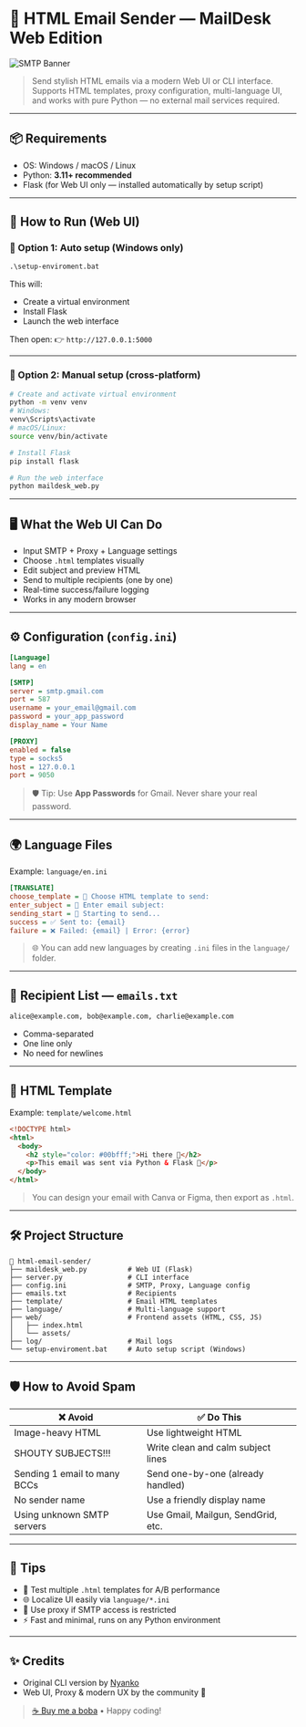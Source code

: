 # 💌 HTML Email Sender — MailDesk Web Edition

![SMTP Banner](https://media.giphy.com/media/l0MYt5jPR6QX5pnqM/giphy.gif)

> Send stylish HTML emails via a modern Web UI or CLI interface.  
> Supports HTML templates, proxy configuration, multi-language UI, and works with pure Python — no external mail services required.

---

## 📦 Requirements

- OS: Windows / macOS / Linux
- Python: **3.11+ recommended**
- Flask (for Web UI only — installed automatically by setup script)

---

## 🚀 How to Run (Web UI)

### 🔹 Option 1: Auto setup (Windows only)

```bat
.\setup-enviroment.bat
````

This will:

* Create a virtual environment
* Install Flask
* Launch the web interface

Then open:
👉 `http://127.0.0.1:5000`

---

### 🔹 Option 2: Manual setup (cross-platform)

```bash
# Create and activate virtual environment
python -m venv venv
# Windows:
venv\Scripts\activate
# macOS/Linux:
source venv/bin/activate

# Install Flask
pip install flask

# Run the web interface
python maildesk_web.py
```

---

## 🖥️ What the Web UI Can Do

* Input SMTP + Proxy + Language settings
* Choose `.html` templates visually
* Edit subject and preview HTML
* Send to multiple recipients (one by one)
* Real-time success/failure logging
* Works in any modern browser

---

## ⚙️ Configuration (`config.ini`)

```ini
[Language]
lang = en

[SMTP]
server = smtp.gmail.com
port = 587
username = your_email@gmail.com
password = your_app_password
display_name = Your Name

[PROXY]
enabled = false
type = socks5
host = 127.0.0.1
port = 9050
```

> 🛡️ Tip: Use **App Passwords** for Gmail. Never share your real password.

---

## 🌍 Language Files

Example: `language/en.ini`

```ini
[TRANSLATE]
choose_template = 📝 Choose HTML template to send:
enter_subject = 📌 Enter email subject:
sending_start = 🚀 Starting to send...
success = ✅ Sent to: {email}
failure = ❌ Failed: {email} | Error: {error}
```

> 🌐 You can add new languages by creating `.ini` files in the `language/` folder.

---

## 📧 Recipient List — `emails.txt`

```txt
alice@example.com, bob@example.com, charlie@example.com
```

* Comma-separated
* One line only
* No need for newlines

---

## 💌 HTML Template

Example: `template/welcome.html`

```html
<!DOCTYPE html>
<html>
  <body>
    <h2 style="color: #00bfff;">Hi there 👋</h2>
    <p>This email was sent via Python & Flask 💌</p>
  </body>
</html>
```

> You can design your email with Canva or Figma, then export as `.html`.

---

## 🛠 Project Structure

```
📁 html-email-sender/
├── maildesk_web.py          # Web UI (Flask)
├── server.py                # CLI interface
├── config.ini               # SMTP, Proxy, Language config
├── emails.txt               # Recipients
├── template/                # Email HTML templates
├── language/                # Multi-language support
├── web/                     # Frontend assets (HTML, CSS, JS)
│   ├── index.html
│   └── assets/
├── log/                     # Mail logs
└── setup-enviroment.bat     # Auto setup script (Windows)
```

---

## 🛡 How to Avoid Spam

| ❌ Avoid                      | ✅ Do This                          |
| ---------------------------- | ---------------------------------- |
| Image-heavy HTML             | Use lightweight HTML               |
| SHOUTY SUBJECTS!!!           | Write clean and calm subject lines |
| Sending 1 email to many BCCs | Send one-by-one (already handled)  |
| No sender name               | Use a friendly display name        |
| Using unknown SMTP servers   | Use Gmail, Mailgun, SendGrid, etc. |

---

## 🧙 Tips

* 🧪 Test multiple `.html` templates for A/B performance
* 🌐 Localize UI easily via `language/*.ini`
* 🔐 Use proxy if SMTP access is restricted
* ⚡ Fast and minimal, runs on any Python environment

---

## ✨ Credits

* Original CLI version by [Nyanko](https://github.com/Nyanko-Nya/html-email-sender)
* Web UI, Proxy & modern UX by the community 💖

> [☕ Buy me a boba](https://fe.wibu.me//img/QR.png) • Happy coding!

